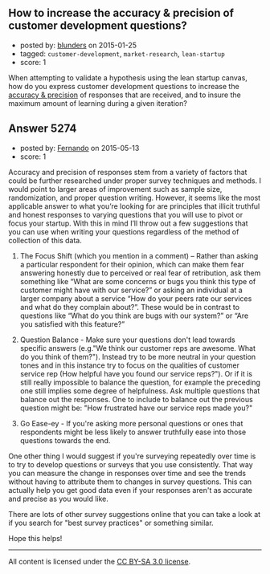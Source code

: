 ## How to increase the accuracy & precision of customer development questions?

- posted by: [blunders](https://stackexchange.com/users/216182/blunders) on 2015-01-25
- tagged: `customer-development`, `market-research`, `lean-startup`
- score: 1

<p>When attempting to validate a hypothesis using the lean startup canvas, how do you express customer development questions to increase the <a href="http://en.wikipedia.org/wiki/Accuracy_and_precision" rel="nofollow">accuracy &amp; precision</a> of responses that are received, and to insure the maximum amount of learning during a given iteration? </p>



## Answer 5274

- posted by: [Fernando](https://stackexchange.com/users/5092626/fernando) on 2015-05-13
- score: 1

<p>Accuracy and precision of responses stem from a variety of factors that could be further researched under proper survey techniques and methods. I would point to larger areas of improvement such as sample size, randomization, and proper question writing. However, it seems like the most applicable answer to what you’re looking for are principles that illicit truthful and honest responses to varying questions that you will use to pivot or focus your startup. With this in mind I’ll throw out a few suggestions that you can use when writing your questions regardless of the method of collection of this data.</p>

<ol>
<li><p>The Focus Shift (which you mention in a comment) – Rather than asking a particular respondent for their opinion, which can make them fear answering honestly due to perceived or real fear of retribution, ask them something like “What are some concerns or bugs you think this type of customer might have with our service?” or asking an individual at a larger company about a service “How do your peers rate our services and what do they complain about?”. These would be in contrast to questions like “What do you think are bugs with our system?” or “Are you satisfied with this feature?”</p></li>
<li><p>Question Balance - Make sure your questions don't lead towards specific answers (e.g."We think our customer reps are awesome. What do you think of them?"). Instead try to be more neutral in your question tones and in this instance try to focus on the qualities of customer service rep (How helpful have you found our service reps?"). Or if it is still really impossible to balance the question, for example the preceding one still implies some degree of helpfulness. Ask multiple questions that balance out the responses. One to include to balance out the previous question might be: "How frustrated have our service reps made you?"</p></li>
<li>Go Ease-ey - If you're asking more personal questions or ones that respondents might be less likely to answer truthfully ease into those questions towards the end.</li>
</ol>

<p>One other thing I would suggest if you're surveying repeatedly over time is to try to develop questions or surveys that you use consistently. That way you can measure the change in responses over time and see the trends without having to attribute them to changes in survey questions. This can actually help you get good data even if your responses aren't as accurate and precise as you would like.</p>

<p>There are lots of other survey suggestions online that you can take a look at if you search for "best survey practices" or something similar.</p>

<p>Hope this helps!</p>




---

All content is licensed under the [CC BY-SA 3.0 license](https://creativecommons.org/licenses/by-sa/3.0/).

